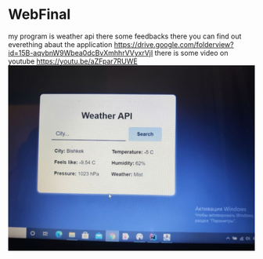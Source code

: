 # WebFinal
my program is weather api there some feedbacks there you can find out everething abaut the application https://drive.google.com/folderview?id=15B-aqvbnW9Wbea0dcBvXmhhrVVyxrVjI
there is some video on youtube https://youtu.be/aZFpar7RUWE
![some screenshots](imgweb/1.jpg)






